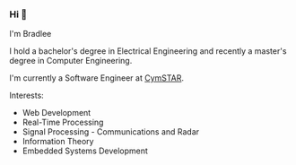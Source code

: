 ### Hi 👋

I'm Bradlee 

I hold a bachelor's degree in Electrical Engineering and recently a master's degree in Computer Engineering.

I'm currently a Software Engineer at [CymSTAR](https://www.cymstar.com/).

Interests:

* Web Development
* Real-Time Processing
* Signal Processing - Communications and Radar
* Information Theory
* Embedded Systems Development

<!--

[[TBD]]
* https://www.bradlee.fun
* https://bradleeharrison.com
-->
<!--
**bradleeharr/bradleeharr** is a ✨ _special_ ✨ repository because its `README.md` (this file) appears on your GitHub profile.

Here are some ideas to get you started:

- 🔭 I’m currently working on ...
- 🌱 I’m currently learning ...
- 👯 I’m looking to collaborate on ...
- 🤔 I’m looking for help with ...
- 💬 Ask me about ...
- 📫 How to reach me: ...
- 😄 Pronouns: ...
- ⚡ Fun fact: ...
-->
